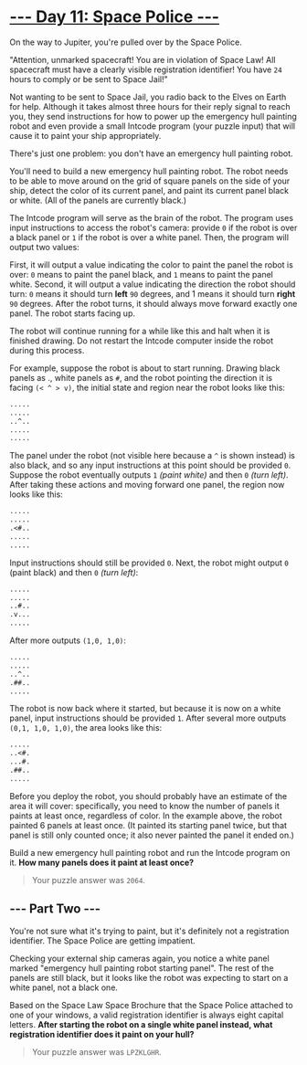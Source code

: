 # [--- Day 11: Space Police ---](https://adventofcode.com/2019/day/11)

On the way to Jupiter, you're pulled over by the Space Police.

"Attention, unmarked spacecraft! You are in violation of Space Law! All spacecraft must have a clearly visible registration identifier! You have `24` hours to comply or be sent to Space Jail!"

Not wanting to be sent to Space Jail, you radio back to the Elves on Earth for help. Although it takes almost three hours for their reply signal to reach you, they send instructions for how to power up the emergency hull painting robot and even provide a small Intcode program (your puzzle input) that will cause it to paint your ship appropriately.

There's just one problem: you don't have an emergency hull painting robot.

You'll need to build a new emergency hull painting robot. The robot needs to be able to move around on the grid of square panels on the side of your ship, detect the color of its current panel, and paint its current panel black or white. (All of the panels are currently black.)

The Intcode program will serve as the brain of the robot. The program uses input instructions to access the robot's camera: provide `0` if the robot is over a black panel or `1` if the robot is over a white panel. Then, the program will output two values:

First, it will output a value indicating the color to paint the panel the robot is over: `0` means to paint the panel black, and `1` means to paint the panel white.
Second, it will output a value indicating the direction the robot should turn: `0` means it should turn **left** `90` degrees, and 1 means it should turn **right** `90` degrees.
After the robot turns, it should always move forward exactly one panel. The robot starts facing up.

The robot will continue running for a while like this and halt when it is finished drawing. Do not restart the Intcode computer inside the robot during this process.

For example, suppose the robot is about to start running. Drawing black panels as ., white panels as `#`, and the robot pointing the direction it is facing `(< ^ > v)`, the initial state and region near the robot looks like this:

```txt
.....
.....
..^..
.....
.....
```

The panel under the robot (not visible here because a `^` is shown instead) is also black, and so any input instructions at this point should be provided `0`. Suppose the robot eventually outputs `1` _(paint white)_ and then `0` _(turn left)_. After taking these actions and moving forward one panel, the region now looks like this:

```txt
.....
.....
.<#..
.....
.....
```

Input instructions should still be provided `0`. Next, the robot might output `0` (paint black) and then `0` _(turn left)_:

```txt
.....
.....
..#..
.v...
.....
```

After more outputs `(1,0, 1,0)`:

```txt
.....
.....
..^..
.##..
.....
```

The robot is now back where it started, but because it is now on a white panel, input instructions should be provided `1`. After several more outputs `(0,1, 1,0, 1,0)`, the area looks like this:

```txt
.....
..<#.
...#.
.##..
.....
```

Before you deploy the robot, you should probably have an estimate of the area it will cover: specifically, you need to know the number of panels it paints at least once, regardless of color. In the example above, the robot painted 6 panels at least once. (It painted its starting panel twice, but that panel is still only counted once; it also never painted the panel it ended on.)

Build a new emergency hull painting robot and run the Intcode program on it. **How many panels does it paint at least once?**

> Your puzzle answer was `2064`.

## --- Part Two ---

You're not sure what it's trying to paint, but it's definitely not a registration identifier. The Space Police are getting impatient.

Checking your external ship cameras again, you notice a white panel marked "emergency hull painting robot starting panel". The rest of the panels are still black, but it looks like the robot was expecting to start on a white panel, not a black one.

Based on the Space Law Space Brochure that the Space Police attached to one of your windows, a valid registration identifier is always eight capital letters. **After starting the robot on a single white panel instead, what registration identifier does it paint on your hull?**

> Your puzzle answer was `LPZKLGHR`.
